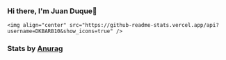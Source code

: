 ### Hi there, I'm Juan Duque👋

    <img align="center" src="https://github-readme-stats.vercel.app/api?username=DKBARB10&show_icons=true" />
  
### Stats by [Anurag](https://github.com/anuraghazra/github-readme-stats)

<!--
**garethbrickman/garethbrickman** is a ✨ _special_ ✨ repository because its `README.md` (this file) appears on your GitHub profile.
  <img align="center" src="https://github-readme-stats.vercel.app/api/top-langs/?username=garethbrickman&layout=compact&theme=radical" />

Here are some ideas to get you started:

- 🔭 I’m currently working on ...
- 🌱 I’m currently learning ...
- 👯 I’m looking to collaborate on ...
- 🤔 I’m looking for help with ...
- 💬 Ask me about ...
- 📫 How to reach me: ...
- 😄 Pronouns: ...
- ⚡ Fun fact: ...
-->
